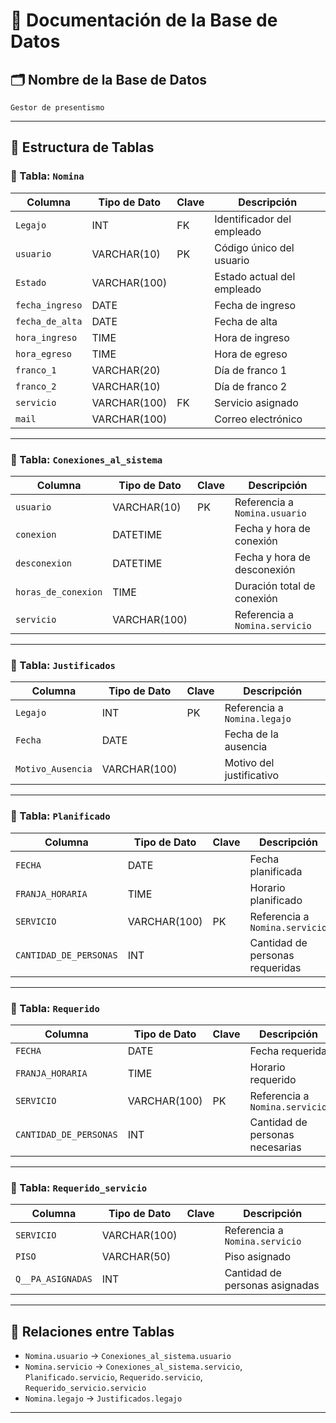# 📘 Documentación de la Base de Datos

## 🗂 Nombre de la Base de Datos
`Gestor de presentismo`

---

## 🧱 Estructura de Tablas

### 📄 Tabla: `Nomina`

| Columna         | Tipo de Dato   | Clave     | Descripción                          |
|-----------------|----------------|-----------|--------------------------------------|
| `Legajo`        | INT            | FK        | Identificador del empleado           |
| `usuario`       | VARCHAR(10)    | PK        | Código único del usuario             |
| `Estado`        | VARCHAR(100)   |           | Estado actual del empleado           |
| `fecha_ingreso` | DATE           |           | Fecha de ingreso                     |
| `fecha_de_alta` | DATE           |           | Fecha de alta                        |
| `hora_ingreso`  | TIME           |           | Hora de ingreso                      |
| `hora_egreso`   | TIME           |           | Hora de egreso                       |
| `franco_1`      | VARCHAR(20)    |           | Día de franco 1                      |
| `franco_2`      | VARCHAR(10)    |           | Día de franco 2                      |
| `servicio`      | VARCHAR(100)   | FK        | Servicio asignado                    |
| `mail`          | VARCHAR(100)   |           | Correo electrónico                   |

---

### 📄 Tabla: `Conexiones_al_sistema`

| Columna             | Tipo de Dato   | Clave     | Descripción                          |
|---------------------|----------------|-----------|--------------------------------------|
| `usuario`           | VARCHAR(10)    | PK        | Referencia a `Nomina.usuario`        |
| `conexion`          | DATETIME       |           | Fecha y hora de conexión             |
| `desconexion`       | DATETIME       |           | Fecha y hora de desconexión          |
| `horas_de_conexion` | TIME           |           | Duración total de conexión           |
| `servicio`          | VARCHAR(100)   |           | Referencia a `Nomina.servicio`       |

---

### 📄 Tabla: `Justificados`

| Columna           | Tipo de Dato   | Clave     | Descripción                          |
|-------------------|----------------|-----------|--------------------------------------|
| `Legajo`          | INT            | PK        | Referencia a `Nomina.legajo`         |
| `Fecha`           | DATE           |           | Fecha de la ausencia                 |
| `Motivo_Ausencia` | VARCHAR(100)   |           | Motivo del justificativo             |

---

### 📄 Tabla: `Planificado`

| Columna               | Tipo de Dato   | Clave     | Descripción                          |
|-----------------------|----------------|-----------|--------------------------------------|
| `FECHA`               | DATE           |           | Fecha planificada                    |
| `FRANJA_HORARIA`      | TIME           |           | Horario planificado                  |
| `SERVICIO`            | VARCHAR(100)   |PK         | Referencia a `Nomina.servicio`       |
| `CANTIDAD_DE_PERSONAS`| INT            |           | Cantidad de personas requeridas      |

---

### 📄 Tabla: `Requerido`

| Columna               | Tipo de Dato   | Clave     | Descripción                          |
|-----------------------|----------------|-----------|--------------------------------------|
| `FECHA`               | DATE           |           | Fecha requerida                      |
| `FRANJA_HORARIA`      | TIME           |           | Horario requerido                    |
| `SERVICIO`            | VARCHAR(100)   | PK        | Referencia a `Nomina.servicio`       |
| `CANTIDAD_DE_PERSONAS`| INT            |           | Cantidad de personas necesarias      |

---

### 📄 Tabla: `Requerido_servicio`

| Columna           | Tipo de Dato   | Clave     | Descripción                          |
|-------------------|----------------|-----------|--------------------------------------|
| `SERVICIO`        | VARCHAR(100)   |           | Referencia a `Nomina.servicio`       |
| `PISO`            | VARCHAR(50)    |           | Piso asignado                        |
| `Q__PA_ASIGNADAS` | INT            |           | Cantidad de personas asignadas       |

---

## 🔗 Relaciones entre Tablas

- `Nomina.usuario` → `Conexiones_al_sistema.usuario`
- `Nomina.servicio` → `Conexiones_al_sistema.servicio`, `Planificado.servicio`, `Requerido.servicio`, `Requerido_servicio.servicio`
- `Nomina.legajo` → `Justificados.legajo`

---
